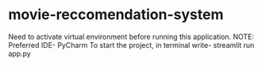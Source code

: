 # movie-reccomendation-system
Need to activate virtual environment before running this application.
NOTE: Preferred IDE- PyCharm
To start the project, in terminal write- streamlit run app.py
